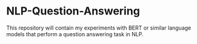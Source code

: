 # NLP-Question-Answering
This repository will contain my experiments with BERT or similar language models that perform a question answering task in NLP.

